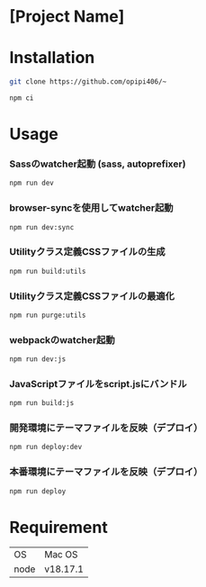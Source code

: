 # [Project Name]

# Installation

```bash
git clone https://github.com/opipi406/~
```

```bash
npm ci
```

# Usage
### Sassのwatcher起動 (sass, autoprefixer)
```bash
npm run dev
```
### browser-syncを使用してwatcher起動
```bash
npm run dev:sync
```
### Utilityクラス定義CSSファイルの生成
```bash
npm run build:utils
```
### Utilityクラス定義CSSファイルの最適化
```bash
npm run purge:utils
```
### webpackのwatcher起動
```bash
npm run dev:js
```
### JavaScriptファイルをscript.jsにバンドル
```bash
npm run build:js
```
### 開発環境にテーマファイルを反映（デプロイ）
```bash
npm run deploy:dev
```
### 本番環境にテーマファイルを反映（デプロイ）
```bash
npm run deploy
```

# Requirement
|||
|-|-|
|OS|Mac OS|
|node|v18.17.1|
